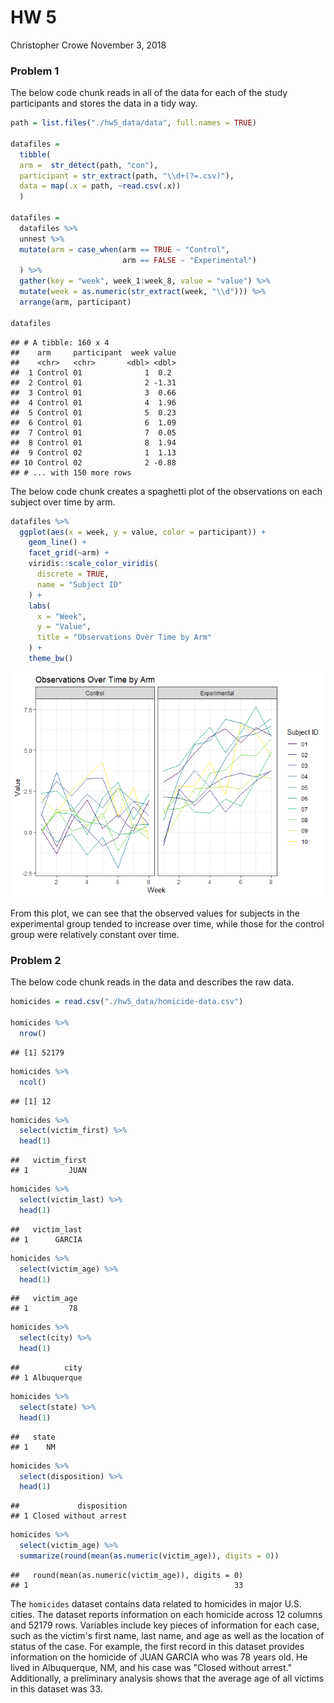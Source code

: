 HW 5
================
Christopher Crowe
November 3, 2018

### Problem 1

The below code chunk reads in all of the data for each of the study participants and stores the data in a tidy way.

``` r
path = list.files("./hw5_data/data", full.names = TRUE)

datafiles = 
  tibble(
  arm =  str_detect(path, "con"),
  participant = str_extract(path, "\\d+(?=.csv)"),
  data = map(.x = path, ~read.csv(.x))
  )

datafiles =
  datafiles %>% 
  unnest %>% 
  mutate(arm = case_when(arm == TRUE ~ "Control",
                         arm == FALSE ~ "Experimental")
  ) %>% 
  gather(key = "week", week_1:week_8, value = "value") %>% 
  mutate(week = as.numeric(str_extract(week, "\\d"))) %>% 
  arrange(arm, participant)

datafiles
```

    ## # A tibble: 160 x 4
    ##    arm     participant  week value
    ##    <chr>   <chr>       <dbl> <dbl>
    ##  1 Control 01              1  0.2 
    ##  2 Control 01              2 -1.31
    ##  3 Control 01              3  0.66
    ##  4 Control 01              4  1.96
    ##  5 Control 01              5  0.23
    ##  6 Control 01              6  1.09
    ##  7 Control 01              7  0.05
    ##  8 Control 01              8  1.94
    ##  9 Control 02              1  1.13
    ## 10 Control 02              2 -0.88
    ## # ... with 150 more rows

The below code chunk creates a spaghetti plot of the observations on each subject over time by arm.

``` r
datafiles %>% 
  ggplot(aes(x = week, y = value, color = participant)) +
    geom_line() +
    facet_grid(~arm) +
    viridis::scale_color_viridis(
      discrete = TRUE,
      name = "Subject ID"
    ) +
    labs(
      x = "Week",
      y = "Value",
      title = "Observations Over Time by Arm"
    ) +
    theme_bw()
```

![](p8105_hw5_clc2229_files/figure-markdown_github/unnamed-chunk-2-1.png)

From this plot, we can see that the observed values for subjects in the experimental group tended to increase over time, while those for the control group were relatively constant over time.

### Problem 2

The below code chunk reads in the data and describes the raw data.

``` r
homicides = read.csv("./hw5_data/homicide-data.csv")

homicides %>%
  nrow()
```

    ## [1] 52179

``` r
homicides %>% 
  ncol()
```

    ## [1] 12

``` r
homicides %>% 
  select(victim_first) %>% 
  head(1)
```

    ##   victim_first
    ## 1         JUAN

``` r
homicides %>% 
  select(victim_last) %>% 
  head(1)
```

    ##   victim_last
    ## 1      GARCIA

``` r
homicides %>% 
  select(victim_age) %>% 
  head(1)
```

    ##   victim_age
    ## 1         78

``` r
homicides %>% 
  select(city) %>% 
  head(1)
```

    ##          city
    ## 1 Albuquerque

``` r
homicides %>% 
  select(state) %>% 
  head(1)
```

    ##   state
    ## 1    NM

``` r
homicides %>% 
  select(disposition) %>% 
  head(1)
```

    ##             disposition
    ## 1 Closed without arrest

``` r
homicides %>% 
  select(victim_age) %>% 
  summarize(round(mean(as.numeric(victim_age)), digits = 0))
```

    ##   round(mean(as.numeric(victim_age)), digits = 0)
    ## 1                                              33

The `homicides` dataset contains data related to homicides in major U.S. cities. The dataset reports information on each homicide across 12 columns and 52179 rows. Variables include key pieces of information for each case, such as the victim's first name, last name, and age as well as the location of status of the case. For example, the first record in this dataset provides information on the homicide of JUAN GARCIA who was 78 years old. He lived in Albuquerque, NM, and his case was "Closed without arrest." Additionally, a preliminary analysis shows that the average age of all victims in this dataset was 33.
